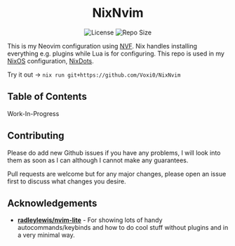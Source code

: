 <div align="center">

# NixNvim

</div>

<p align="center">
    <img src="https://img.shields.io/github/license/Voxi0/NixNvim?style=flat-square&logo=Github&label=License&labelColor=black&color=white" alt="License">
    <img src="https://img.shields.io/github/languages/code-size/Voxi0/NixNvim?style=flat-square&logo=Files&label=Size&labelColor=black&color=white" alt="Repo Size">
</p>

This is my Neovim configuration using [NVF](https://github.com/NotAShelf/nvf). Nix handles installing everything e.g. plugins while Lua is for configuring.
This repo is used in my [NixOS](https://nixos.org) configuration, [NixDots](https://github.com/Voxi0/NixDots).

Try it out ->
`nix run git+https://github.com/Voxi0/NixNvim`

## Table of Contents
Work-In-Progress

## Contributing
Please do add new Github issues if you have any problems, I will look into them as soon as I can although I cannot make any guarantees.

Pull requests are welcome but for any major changes, please open an issue first to discuss what changes you desire.

## Acknowledgements
- **[radleylewis/nvim-lite](https://github.com/radleylewis/nvim-lite)** - For showing lots of handy autocommands/keybinds and how to do cool stuff
    without plugins and in a very minimal way.
